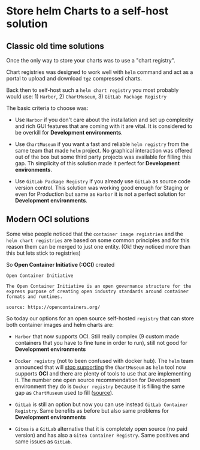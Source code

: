 # Store helm Charts to a self-host solution

## Classic old time solutions

Once the only way to store your charts was to use a "chart registry".

Chart registries was designed to work well with `helm` command and act as a portal to upload and download `tgz` compressed charts.

Back then to self-host such a `helm chart registry` you most probably would use:
    1) `Harbor`,
    2) `ChartMuseum`,
    3) `GitLab Package Registry`

The basic criteria to choose was:

* Use `Harbor` if you don't care about the installation and set up complexity and rich GUI features that are coming with it are vital. It is considered to be overkill for **Development environments**.

* Use `ChartMuseum` if you want a fast and reliable `helm registry` from the same team that made `helm` project. No graphical interaction was offered out of the box but some third party projects was available for filling this gap. Th simplicity of this solution made it perfect for **Development environments**.

* Use `GitLab Package Registry` if you already use `GitLab` as source code version control. This solution was working good enough for Staging or even for Production but same as `Harbor` it is not a perfect solution for **Development environments**.

## Modern OCI solutions

Some wise people noticed that the `container image registries` and the `helm chart registries` are based on some common principles and for this reason them can be merged to just one entity. (Ok! they noticed more than this but lets stick to registries)

So **Open Container Initiative (:OCI)** created

```
Open Container Initiative

The Open Container Initiative is an open governance structure for the express purpose of creating open industry standards around container formats and runtimes.

source: https://opencontainers.org/
```

So today our options for an open source self-hosted `registry` that can store both container images and helm charts are:

* `Harbor` that now supports OCI. Still really complex (9 custom made containers that you have to fine tune in order to run), still not good for **Development environments**

* `Docker registry` (not to been confused with docker hub). The `helm` team announced that will [stop supporting](https://github.com/goharbor/harbor/discussions/15057) the `ChartMuseum` as `helm` tool now supports **OCI** and there are plenty of tools to use that are implementing it. The number one open source recommendation for Development environment they do is `Docker registry` because it is filling the same gap as `ChartMuseum` used to fill ([source]([`ChartMuseum`](https://helm.sh/docs/topics/registries/#use-hosted-registries))).

* `GitLab` is still an option but now you can use instead `GitLab Container Registry`. Same benefits as before but also same problems for **Development environments**

* `Gitea` is a `GitLab` alternative that it is completely open source (no paid version) and has also a `Gitea Container Registry`. Same positives and same issues as `GitLab`.
